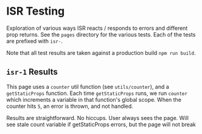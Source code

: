 # ISR Testing

Exploration of various ways ISR reacts / responds to errors and different prop returns. See the `pages` directory for the various tests. Each of the tests are prefixed with `isr-`.

Note that all test results are taken against a production build `npm run build`.



## `isr-1` Results

This page uses a `counter` util function (see `utils/counter`), and a `getStaticProps` function. Each time `getStaticProps` runs, we run `counter` which increments a variable in that function's global scope. When the counter hits `5`, an error is thrown, and not handled.

Results are straightforward. No hiccups. User always sees the page. Will see stale count variable if getStaticProps errors, but the page will not break
